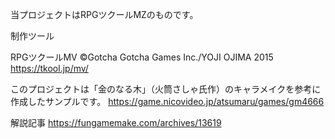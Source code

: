 当プロジェクトはRPGツクールMZのものです。

制作ツール

RPGツクールMV
©Gotcha Gotcha Games Inc./YOJI OJIMA 2015
https://tkool.jp/mv/

このプロジェクトは「金のなる木」（火筒さしゃ氏作）のキャラメイクを参考に作成したサンプルです。
https://game.nicovideo.jp/atsumaru/games/gm4666

解説記事
https://fungamemake.com/archives/13619
